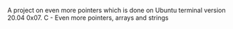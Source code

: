 A project on even more pointers which is done on Ubuntu terminal version 20.04
0x07. C - Even more pointers, arrays and strings
